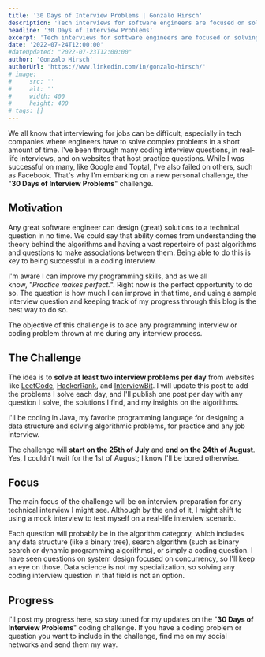 ```yaml
---
title: '30 Days of Interview Problems | Gonzalo Hirsch'
description: 'Tech interviews for software engineers are focused on solving coding problems in a short amount of time. The "30 Days of Interview Problems" challenge aims to improve my skills.'
headline: '30 Days of Interview Problems'
excerpt: 'Tech interviews for software engineers are focused on solving coding problems in a short amount of time. The "30 Days of Interview Problems" challenge aims to improve my skills.'
date: '2022-07-24T12:00:00'
#dateUpdated: "2022-07-23T12:00:00"
author: 'Gonzalo Hirsch'
authorUrl: 'https://www.linkedin.com/in/gonzalo-hirsch/'
# image:
#     src: ''
#     alt: ''
#     width: 400
#     height: 400
# tags: []
---
```


We all know that interviewing for jobs can be difficult, especially in tech companies where engineers have to solve complex problems in a short amount of time. I've been through many coding interview questions, in real-life interviews, and on websites that host practice questions. While I was successful on many, like Google and Toptal, I've also failed on others, such as Facebook. That's why I'm embarking on a new personal challenge, the "**30 Days of Interview Problems**" challenge.

## Motivation

Any great software engineer can design (great) solutions to a technical question in no time. We could say that ability comes from understanding the theory behind the algorithms and having a vast repertoire of past algorithms and questions to make associations between them. Being able to do this is key to being successful in a coding interview.

I'm aware I can improve my programming skills, and as we all know, "_Practice makes perfect._". Right now is the perfect opportunity to do so. The question is how much I can improve in that time, and using a sample interview question and keeping track of my progress through this blog is the best way to do so.

The objective of this challenge is to ace any programming interview or coding problem thrown at me during any interview process.

## The Challenge

The idea is to **solve at least two interview problems per day** from websites like [LeetCode](https://leetcode.com/problemset/algorithms/), [HackerRank](https://www.hackerrank.com/), and [InterviewBit](https://www.interviewbit.com/). I will update this post to add the problems I solve each day, and I'll publish one post per day with any question I solve, the solutions I find, and my insights on the algorithms.

I'll be coding in Java, my favorite programming language for designing a data structure and solving algorithmic problems, for practice and any job interview.

The challenge will **start on the 25th of July** and **end on the 24th of August**. Yes, I couldn't wait for the 1st of August; I know I'll be bored otherwise.

## Focus

The main focus of the challenge will be on interview preparation for any technical interview I might see. Although by the end of it, I might shift to using a mock interview to test myself on a real-life interview scenario.

Each question will probably be in the algorithm category, which includes any data structure (like a binary tree), search algorithm (such as binary search or dynamic programming algorithms), or simply a coding question. I have seen questions on system design focused on concurrency, so I'll keep an eye on those. Data science is not my specialization, so solving any coding interview question in that field is not an option.

## Progress

I'll post my progress here, so stay tuned for my updates on the "**30 Days of Interview Problems**" coding challenge. If you have a coding problem or question you want to include in the challenge, find me on my social networks and send them my way.
